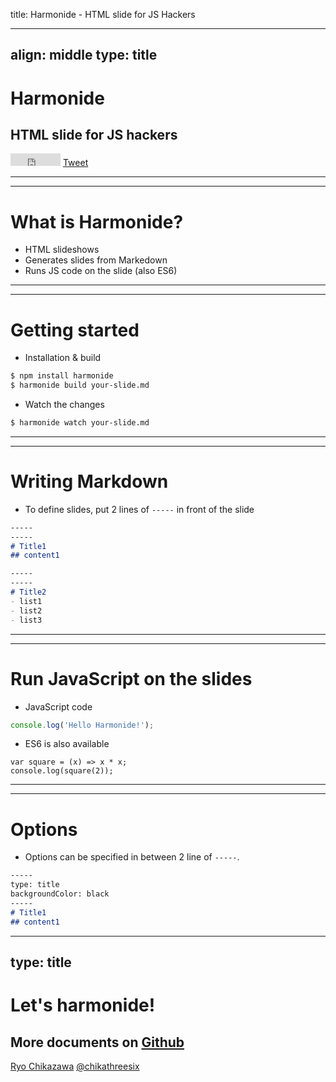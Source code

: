 title: Harmonide - HTML slide for JS Hackers

-----
align: middle
type: title
-----

# Harmonide
## HTML slide for JS hackers

<iframe src="http://ghbtns.com/github-btn.html?user=chikathreesix&repo=harmonide&type=watch&count=true" allowtransparency="true" frameborder="0" scrolling="0" width="80" height="20" style="display: inline-block"></iframe>
<a href="https://twitter.com/share" class="twitter-share-button" data-url="http://harmonide.com" data-text="HTML slide for JS Hackers" data-via="chikathreesix">Tweet</a>
<script>!function(d,s,id){var js,fjs=d.getElementsByTagName(s)[0],p=/^http:/.test(d.location)?'http':'https';if(!d.getElementById(id)){js=d.createElement(s);js.id=id;js.src=p+'://platform.twitter.com/widgets.js';fjs.parentNode.insertBefore(js,fjs);}}(document, 'script', 'twitter-wjs');</script>


-----
-----

# What is Harmonide?
- HTML slideshows
- Generates slides from Markedown
- Runs JS code on the slide (also ES6)


-----
-----

# Getting started

- Installation & build

```sh
$ npm install harmonide
$ harmonide build your-slide.md
```

- Watch the changes

```sh
$ harmonide watch your-slide.md
```

-----
-----

# Writing Markdown

- To define slides, put 2 lines of `-----` in front of the slide

```md
-----
-----
# Title1
## content1

-----
-----
# Title2
- list1
- list2
- list3
```

-----
-----

# Run JavaScript on the slides

- JavaScript code

```js
console.log('Hello Harmonide!');
```

- ES6 is also available

```jses6
var square = (x) => x * x;
console.log(square(2));
```

-----
-----

# Options

- Options can be specified in between 2 line of `-----`.

```md
-----
type: title
backgroundColor: black
-----
# Title1
## content1
```

-----
type: title
-----

# Let's harmonide!

## More documents on [Github](https://github.com/chikathreesix/harmonide)

[Ryo Chikazawa](http://ryochikazawa.com) [@chikathreesix](https://twitter.com/chikathreesix)
